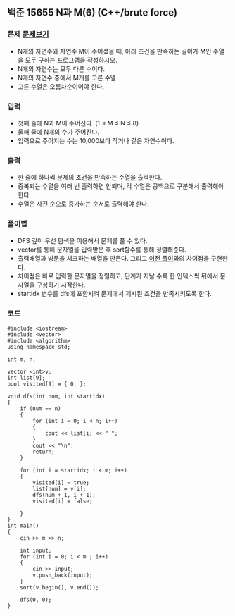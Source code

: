 ## 백준 15655 N과 M(6) (C++/brute force)

### 문제 [문제보기](https://www.acmicpc.net/problem/15655)
 - N개의 자연수와 자연수 M이 주어졌을 때, 아래 조건을 만족하는 길이가 M인 수열을 모두 구하는 프로그램을 작성하시오. 
 - N개의 자연수는 모두 다른 수이다.
 - N개의 자연수 중에서 M개를 고른 수열
 - 고른 수열은 오름차순이어야 한다.

### 입력
 - 첫째 줄에 N과 M이 주어진다. (1 ≤ M ≤ N ≤ 8)
 - 둘째 줄에 N개의 수가 주어진다. 
 - 입력으로 주어지는 수는 10,000보다 작거나 같은 자연수이다.

### 출력
 - 한 줄에 하나씩 문제의 조건을 만족하는 수열을 출력한다. 
 - 중복되는 수열을 여러 번 출력하면 안되며, 각 수열은 공백으로 구분해서 출력해야 한다.
 - 수열은 사전 순으로 증가하는 순서로 출력해야 한다.

### 풀이법
 - DFS 깊이 우선 탐색을 이용해서 문제를 풀 수 있다. 
 - vector를 통해 문자열을 입력받은 후 sort함수를 통해 정렬해준다. 
 - 출력배열과 방문을 체크하는 배열을 만든다. 그리고 [이전 풀이](https://github.com/sxzeu/AlgorithmStudy/tree/main/baekjoon15654)와의 차이점을 구현한다.
 - 차이점은 바로 입력한 문자열을 정렬하고, 단계가 지날 수록 한 인덱스씩 뒤에서 문자열을 구성하기 시작한다. 
 - startidx 변수를 dfs에 포함시켜 문제에서 제시된 조건을 만족시키도록 한다.
 

### 코드
```
#include <iostream>
#include <vector>
#include <algorithm>
using namespace std;

int m, n;

vector <int>v;
int list[9];
bool visited[9] = { 0, };

void dfs(int num, int startidx)
{
	if (num == n)
	{
		for (int i = 0; i < n; i++)
		{
			cout << list[i] << " ";
		}
		cout << "\n";
		return;
	}

	for (int i = startidx; i < m; i++)
	{
		visited[i] = true;
		list[num] = v[i];
		dfs(num + 1, i + 1);
		visited[i] = false;

	}
}
int main()
{
	cin >> m >> n;

	int input;
	for (int i = 0; i < m ; i++)
	{
		cin >> input;
		v.push_back(input);
	}
	sort(v.begin(), v.end());

	dfs(0, 0);
}
```
